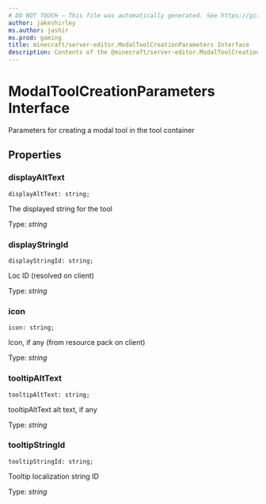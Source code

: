 ```yaml
---
# DO NOT TOUCH — This file was automatically generated. See https://github.com/mojang/minecraftapidocsgenerator to modify descriptions, examples, etc.
author: jakeshirley
ms.author: jashir
ms.prod: gaming
title: minecraft/server-editor.ModalToolCreationParameters Interface
description: Contents of the @minecraft/server-editor.ModalToolCreationParameters class.
---
```

# ModalToolCreationParameters Interface

Parameters for creating a modal tool in the tool container

## Properties

### **displayAltText**
`displayAltText: string;`

The displayed string for the tool

Type: *string*

### **displayStringId**
`displayStringId: string;`

Loc ID (resolved on client)

Type: *string*

### **icon**
`icon: string;`

Icon, if any (from resource pack on client)

Type: *string*

### **tooltipAltText**
`tooltipAltText: string;`

tooltipAltText alt text, if any

Type: *string*

### **tooltipStringId**
`tooltipStringId: string;`

Tooltip localization string ID

Type: *string*
